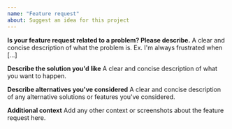 ```yaml
---
name: "Feature request"
about: Suggest an idea for this project
---
```


**Is your feature request related to a problem? Please describe.**
A clear and concise description of what the problem is. Ex. I\'m always frustrated when [...]

**Describe the solution you\'d like**
A clear and concise description of what you want to happen.

**Describe alternatives you\'ve considered**
A clear and concise description of any alternative solutions or features you\'ve considered.

**Additional context**
Add any other context or screenshots about the feature request here.
